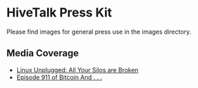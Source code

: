 # HiveTalk Press Kit

Please find images for general press use in the images directory.

## Media Coverage

- [Linux Unplugged: All Your Silos are Broken](https://www.jupiterbroadcasting.com/show/linux-unplugged/568/)
- [Episode 911 of Bitcoin And . . .](https://fountain.fm/episode/yZfExb9O9pVHjaeAPvQl)
